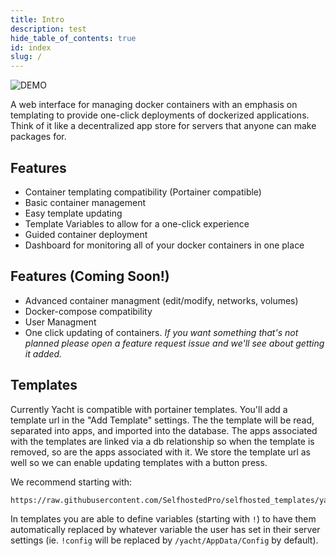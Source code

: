 ```yaml
---
title: Intro
description: test
hide_table_of_contents: true
id: index
slug: /
---
```

![DEMO](https://raw.githubusercontent.com/SelfhostedPro/Yacht/master/readme_media/Yacht-Demo.gif "templates")

A web interface for managing docker containers with an emphasis on templating to provide one-click deployments of dockerized applications. Think of it like a decentralized app store for servers that anyone can make packages for. 

## Features
* Container templating compatibility (Portainer compatible)
* Basic container management
* Easy template updating
* Template Variables to allow for a one-click experience
* Guided container deployment
* Dashboard for monitoring all of your docker containers in one place

## Features (Coming Soon!)
* Advanced container managment (edit/modify, networks, volumes)
* Docker-compose compatibility
* User Managment
* One click updating of containers.
*If you want something that's not planned please open a feature request issue and we'll see about getting it added.*

## Templates
Currently Yacht is compatible with portainer templates. You'll add a template url in the "Add Template" settings. The the template will be read, separated into apps, and imported into the database. The apps associated with the templates are linked via a db relationship so when the template is removed, so are the apps associated with it. We store the template url as well so we can enable updating templates with a button press.

We recommend starting with: 
```
https://raw.githubusercontent.com/SelfhostedPro/selfhosted_templates/yacht/Template/template.json
```

In templates you are able to define variables (starting with `!`) to have them automatically replaced by whatever variable the user has set in their server settings (ie. `!config` will be replaced by `/yacht/AppData/Config` by default).
